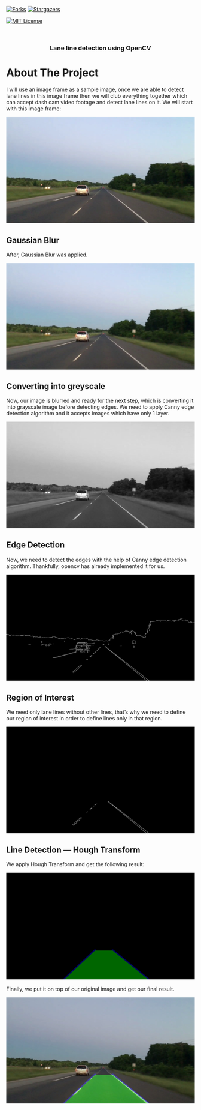 <!--
*** https://www.markdownguide.org/basic-syntax/#reference-style-links
-->
<!-- [![Contributors][contributors-shield]][contributors-url] -->
[![Forks][forks-shield]][forks-shield]
[![Stargazers][stars-shield]][stars-url]
<!-- [![Issues][issues-shield]][issues-url] -->
[![MIT License][license-shield]][license-url]
<!-- [![LinkedIn][linkedin-shield]][linkedin-url] -->



<!-- PROJECT LOGO -->
<br />
<p align="center">
  

  <h3 align="center">Lane line detection using OpenCV</h3>

  
  </p>
</p>







<!-- ABOUT THE PROJECT -->
# About The Project

I will use an image frame as a sample image, once we are able to detect lane lines in this image frame then we will club everything together which can accept dash cam video footage and detect lane lines on it. We will start with this image frame:

![Original Image](data/test1.jpg)
## Gaussian Blur
After, Gaussian Blur was applied.

![Gaussian Blur](data/gaussian_blur.jpg)
## Converting into greyscale
Now, our image is blurred and ready for the next step, which is converting it into grayscale image before detecting edges. We need to apply Canny edge detection algorithm and it accepts images which have only 1 layer.

![Greyscale](data/gray.jpg)
## Edge Detection
Now, we need to detect the edges with the help of Canny edge detection algorithm. Thankfully, opencv has already implemented it for us. 

![Canny Edge Detection](data/canny.jpg)

## Region of Interest
We need only lane lines without other lines, that’s why we need to define our region of interest in order to define lines only in that region.

![ROI](data/roi.jpg)

## Line Detection — Hough Transform
We apply Hough Transform and get the following result:

![ROI](data/line_segments.jpg)

Finally, we put it on top of our original image and get our final result.

![ROI](data/output.jpg)



<!-- MARKDOWN LINKS & IMAGES -->
<!-- https://www.markdownguide.org/basic-syntax/#reference-style-links -->
[contributors-shield]: https://img.shields.io/github/contributors/github_username/repo.svg?style=for-the-badge
[contributors-url]: https://github.com/github_username/repo/graphs/contributors
[forks-shield]: https://img.shields.io/github/forks/sh-nishonov/lane-detector.svg?style=for-the-badge
[forks-url]: https://github.com/sh-nishonov/lane-detector/network/members
[stars-shield]: https://img.shields.io/github/stars/sh-nishonov/lane-detector.svg?style=for-the-badge
[stars-url]: https://github.com/sh-nishonov/lane-detector/stargazers
[issues-shield]: https://img.shields.io/github/issues/github_username/repo.svg?style=for-the-badge
[issues-url]: https://github.com/github_username/repo/issues
[license-shield]: https://img.shields.io/github/license/sh-nishonov/lane-detector.svg?style=for-the-badge
[license-url]: https://github.com/sh-nishonov/lane-detector/blob/main/LICENSE
[linkedin-shield]: https://img.shields.io/badge/-LinkedIn-black.svg?style=for-the-badge&logo=linkedin&colorB=555
[linkedin-url]: https://linkedin.com/in/github_username
